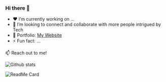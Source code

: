### Hi there 👋

<!--
**m0j33d/m0j33d** is a ✨ _special_ ✨ repository because its `README.md` (this file) appears on your GitHub profile.
-->

- ❤️ I’m currently working on ...
- 👯 I’m looking to connect and collaborate with more people intrigued by Tech
- 💼 Portfolio: [My Website](https://mojeed.dev)
- ⚡ Fun fact: ...

:mailbox: Reach out to me!

![Github stats](https://github-readme-stats.vercel.app/api?username=m0j33d)

![ReadMe Card](https://github-readme-stats.vercel.app/api/pin/?username=m0j33d&repo=m0j33d)
